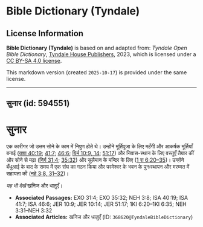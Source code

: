 # Bible Dictionary (Tyndale)

## License Information

**Bible Dictionary (Tyndale)** is based on and adapted from: _Tyndale Open Bible Dictionary_, [Tyndale House Publishers](https://tyndaleopenresources.com/), 2023, which is licensed under a [CC BY-SA 4.0 license](https://creativecommons.org/licenses/by-sa/4.0/legalcode.en).

This markdown version (created `2025-10-17`) is provided under the same license.



--------------------------------

## सुनार (id: 594551)

सुनार
=====

एक कारीगर जो उत्तम सोने के काम में निपुण होते थे। उन्होंने मूर्तिपूजा के लिए महँगी और आकर्षक मूर्तियाँ बनाई ([यशा 40:19](https://ref.ly/Isa40:19); [41:7](https://ref.ly/Isa41:7); [46:6](https://ref.ly/Isa46:6); [यिर्म 10:9, 14](https://ref.ly/Jer10:9,Jer10:14); [51:17](https://ref.ly/Jer51:17)) और निवास\-स्थान के लिए वस्तुएँ तैयार कीं और सोने से मढ़ा ([निर्ग 31:4](https://ref.ly/Exod31:4); [35:32](https://ref.ly/Exod35:32)) और सुलैमान के मन्दिर के लिए ([1 रा 6:20–35](https://ref.ly/1Kgs6:20-1Kgs6:35))। उन्होंने बँधुआई के बाद के समय में एक संघ का गठन किया और परमेश्वर के भवन के पुनःस्थापन और मरम्मत में सहायता की ([नहे 3:8, 31–32](https://ref.ly/Neh3:8,Neh3:31-Neh3:32))।

*यह भी देखें* खनिज और धातुएँ।

* **Associated Passages:** EXO 31:4; EXO 35:32; NEH 3:8; ISA 40:19; ISA 41:7; ISA 46:6; JER 10:9; JER 10:14; JER 51:17; 1KI 6:20–1KI 6:35; NEH 3:31–NEH 3:32
* **Associated Articles:** खनिज और धातुएँ (ID: `368620@TyndaleBibleDictionary`)

